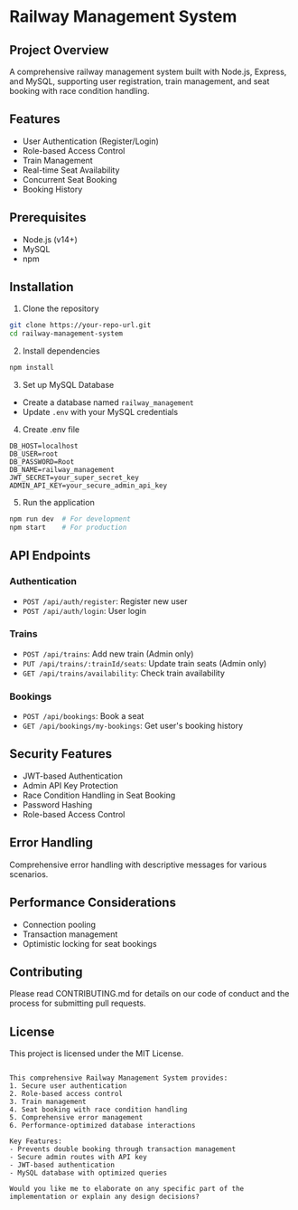 # Railway Management System

## Project Overview
A comprehensive railway management system built with Node.js, Express, and MySQL, supporting user registration, train management, and seat booking with race condition handling.

## Features
- User Authentication (Register/Login)
- Role-based Access Control
- Train Management
- Real-time Seat Availability
- Concurrent Seat Booking
- Booking History

## Prerequisites
- Node.js (v14+)
- MySQL
- npm

## Installation

1. Clone the repository
```bash
git clone https://your-repo-url.git
cd railway-management-system
```

2. Install dependencies
```bash
npm install
```

3. Set up MySQL Database
- Create a database named `railway_management`
- Update `.env` with your MySQL credentials

4. Create .env file
```
DB_HOST=localhost
DB_USER=root
DB_PASSWORD=Root
DB_NAME=railway_management
JWT_SECRET=your_super_secret_key
ADMIN_API_KEY=your_secure_admin_api_key
```

5. Run the application
```bash
npm run dev  # For development
npm start    # For production
```

## API Endpoints

### Authentication
- `POST /api/auth/register`: Register new user
- `POST /api/auth/login`: User login

### Trains
- `POST /api/trains`: Add new train (Admin only)
- `PUT /api/trains/:trainId/seats`: Update train seats (Admin only)
- `GET /api/trains/availability`: Check train availability

### Bookings
- `POST /api/bookings`: Book a seat
- `GET /api/bookings/my-bookings`: Get user's booking history

## Security Features
- JWT-based Authentication
- Admin API Key Protection
- Race Condition Handling in Seat Booking
- Password Hashing
- Role-based Access Control

## Error Handling
Comprehensive error handling with descriptive messages for various scenarios.

## Performance Considerations
- Connection pooling
- Transaction management
- Optimistic locking for seat bookings

## Contributing
Please read CONTRIBUTING.md for details on our code of conduct and the process for submitting pull requests.

## License
This project is licensed under the MIT License.
```

This comprehensive Railway Management System provides:
1. Secure user authentication
2. Role-based access control
3. Train management
4. Seat booking with race condition handling
5. Comprehensive error management
6. Performance-optimized database interactions

Key Features:
- Prevents double booking through transaction management
- Secure admin routes with API key
- JWT-based authentication
- MySQL database with optimized queries

Would you like me to elaborate on any specific part of the implementation or explain any design decisions?